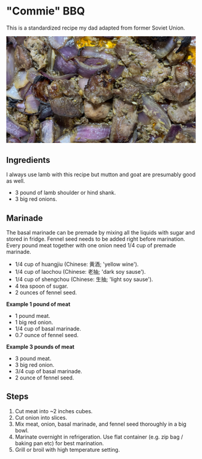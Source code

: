 # "Commie" BBQ

This is a standardized recipe my dad adapted from former Soviet Union.

![Looks like this](https://github.com/guoyoujia/commie_BBQ/blob/main/commie_BBQ.jpg?raw=true)

## Ingredients

I always use lamb with this recipe but mutton and goat are presumably good as well.

- 3 pound of lamb shoulder or hind shank.
- 3 big red onions.

## Marinade

The basal marinade can be premade by mixing all the liquids with sugar and stored in fridge. Fennel seed needs to be added right before marination. Every pound meat together with one onion need 1/4 cup of premade marinade.

- 1/4 cup of huangjiu (Chinese: 黄酒; 'yellow wine').
- 1/4 cup of laochou (Chinese: 老抽; 'dark soy sause').
- 1/4 cup of shengchou (Chinese: 生抽; 'light soy sause').
- 4 tea spoon of sugar.
- 2 ounces of fennel seed.

**Example 1 pound of meat**

- 1 pound meat.
- 1 big red onion.
- 1/4 cup of basal marinade.
- 0.7 ounce of fennel seed.

**Example 3 pounds of meat**

- 3 pound meat.
- 3 big red onion.
- 3/4 cup of basal marinade.
- 2 ounce of fennel seed.

## Steps

1. Cut meat into ~2 inches cubes.
2. Cut onion into slices.
3. Mix meat, onion, basal marinade, and fennel seed thoroughly in a big bowl.
4. Marinate overnight in refrigeration. Use flat container (e.g. zip bag / baking pan etc) for best marination.
5. Grill or broil with high temperature setting.
